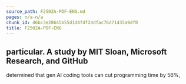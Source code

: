 ```yaml
---
source_path: F2502A-PDF-ENG.md
pages: n/a-n/a
chunk_id: 46bc3e28645b55d1d4fdf24dfac76d71435a9df0
title: F2502A-PDF-ENG
---
```

## particular. A study by MIT Sloan, Microsoft Research, and GitHub

determined that gen AI coding tools can cut programming time by 56%,
